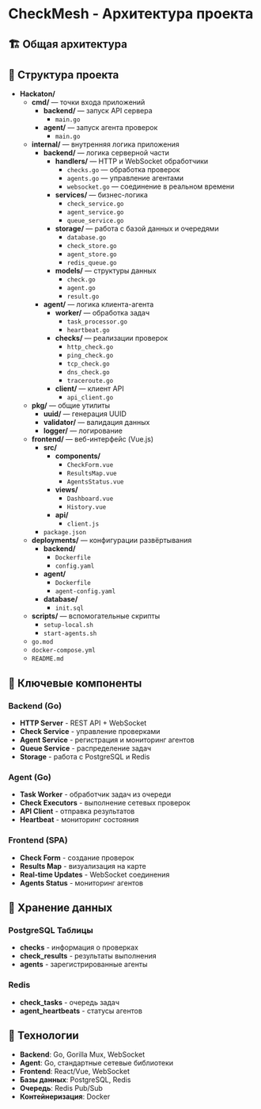 
# CheckMesh - Архитектура проекта

## 🏗️ Общая архитектура



## 📁 Структура проекта

- **Hackaton/**
    - **cmd/** — точки входа приложений
        - **backend/** — запуск API сервера
            - `main.go`
        - **agent/** — запуск агента проверок
            - `main.go`
    - **internal/** — внутренняя логика приложения
        - **backend/** — логика серверной части
            - **handlers/** — HTTP и WebSocket обработчики
                - `checks.go` — обработка проверок
                - `agents.go` — управление агентами
                - `websocket.go` — соединение в реальном времени
            - **services/** — бизнес-логика
                - `check_service.go`
                - `agent_service.go`
                - `queue_service.go`
            - **storage/** — работа с базой данных и очередями
                - `database.go`
                - `check_store.go`
                - `agent_store.go`
                - `redis_queue.go`
            - **models/** — структуры данных
                - `check.go`
                - `agent.go`
                - `result.go`
        - **agent/** — логика клиента-агента
            - **worker/** — обработка задач
                - `task_processor.go`
                - `heartbeat.go`
            - **checks/** — реализации проверок
                - `http_check.go`
                - `ping_check.go`
                - `tcp_check.go`
                - `dns_check.go`
                - `traceroute.go`
            - **client/** — клиент API
                - `api_client.go`
    - **pkg/** — общие утилиты
        - **uuid/** — генерация UUID
        - **validator/** — валидация данных
        - **logger/** — логирование
    - **frontend/** — веб-интерфейс (Vue.js)
        - **src/**
            - **components/**
                - `CheckForm.vue`
                - `ResultsMap.vue`
                - `AgentsStatus.vue`
            - **views/**
                - `Dashboard.vue`
                - `History.vue`
            - **api/**
                - `client.js`
        - `package.json`
    - **deployments/** — конфигурации развёртывания
        - **backend/**
            - `Dockerfile`
            - `config.yaml`
        - **agent/**
            - `Dockerfile`
            - `agent-config.yaml`
        - **database/**
            - `init.sql`
    - **scripts/** — вспомогательные скрипты
        - `setup-local.sh`
        - `start-agents.sh`
    - `go.mod`
    - `docker-compose.yml`
    - `README.md`





## 🎯 Ключевые компоненты

### Backend (Go)
- **HTTP Server** - REST API + WebSocket
- **Check Service** - управление проверками
- **Agent Service** - регистрация и мониторинг агентов  
- **Queue Service** - распределение задач
- **Storage** - работа с PostgreSQL и Redis

### Agent (Go)
- **Task Worker** - обработчик задач из очереди
- **Check Executors** - выполнение сетевых проверок
- **API Client** - отправка результатов
- **Heartbeat** - мониторинг состояния

### Frontend (SPA)
- **Check Form** - создание проверок
- **Results Map** - визуализация на карте
- **Real-time Updates** - WebSocket соединения
- **Agents Status** - мониторинг агентов

## 💾 Хранение данных

### PostgreSQL Таблицы
- **checks** - информация о проверках
- **check_results** - результаты выполнения
- **agents** - зарегистрированные агенты

### Redis
- **check_tasks** - очередь задач
- **agent_heartbeats** - статусы агентов



## 🔧 Технологии

- **Backend**: Go, Gorilla Mux, WebSocket
- **Agent**: Go, стандартные сетевые библиотеки
- **Frontend**: React/Vue, WebSocket
- **Базы данных**: PostgreSQL, Redis
- **Очередь**: Redis Pub/Sub
- **Контейнеризация**: Docker
